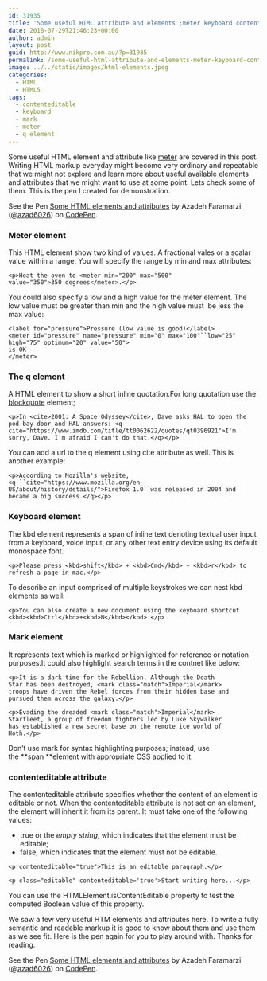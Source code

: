 ```yaml
---
id: 31935
title: 'Some useful HTML attribute and elements ;meter keyboard contenteditable &#8230;'
date: 2018-07-29T21:46:23+00:00
author: admin
layout: post
guid: http://www.nikpro.com.au/?p=31935
permalink: /some-useful-html-attribute-and-elements-meter-keyboard-contenteditable/
image: ../../static/images/html-elements.jpeg
categories:
  - HTML
  - HTML5
tags:
  - contenteditable
  - keyboard
  - mark
  - meter
  - q element
---
```

Some useful HTML element and attribute like <a href="http://www.nikpro.com.au/html5-semantic-tags-and-where-to-use-them/" target="_blank" rel="noopener noreferrer">meter</a> are covered in this post. Writing HTML markup everyday might become very ordinary and repeatable that we might not explore and learn more about useful available elements and attributes that we might want to use at some point. Lets check some of them. This is the pen I created for demonstration.

<p class="codepen" data-height="500" data-theme-id="0" data-slug-hash="ajVKqa" data-default-tab="html,result" data-user="azad6026" data-pen-title="Some HTML elements and attributes">
  See the Pen <a href="https://codepen.io/azad6026/pen/ajVKqa/">Some HTML elements and attributes</a> by Azadeh Faramarzi (<a href="https://codepen.io/azad6026">@azad6026</a>) on <a href="https://codepen.io">CodePen</a>.
</p>



### Meter element

This HTML element show two kind of values. A fractional vales or a scalar value within a range. You will specify the range by min and max attributes:

`<p>Heat the oven to <meter min="200" max="500"`  
`value="350">350 degrees</meter>.</p>`

You could also specify a low and a high value for the meter element. The low value must be greater than min and the high value must  be less the max value:

`<label for="pressure">Pressure (low value is good)</label>`  
`<meter id="pressure" name="pressure" min="0" max="100"``low="25" high="75" optimum="20" value="50">`  
`is OK`  
`</meter>`

### The q element

A HTML element to show a short inline quotation.For long quotation use the <a href="https://developer.mozilla.org/en-US/docs/Web/HTML/Element/blockquote" target="_blank" rel="noopener noreferrer">blockquote</a> element;

`<p>In <cite>2001: A Space Odyssey</cite>, Dave asks HAL to open the pod bay door and HAL answers: <q cite="https://www.imdb.com/title/tt0062622/quotes/qt0396921">I'm sorry, Dave. I'm afraid I can't do that.</q></p>`

You can add a url to the q element using cite attribute as well. This is another example:

`<p>According to Mozilla's website,`  
`<q ``cite="https://www.mozilla.org/en-US/about/history/details/">Firefox 1.0``was released in 2004 and became a big success.</q></p>`

### Keyboard element

<span class="seoSummary">The kbd element represents a span of inline text denoting textual user input from a keyboard, voice input, or any other text entry device </span>using its default monospace font.

`<p>Please press <kbd>shift</kbd> + <kbd>Cmd</kbd> + <kbd>r</kbd> to refresh a page in mac.</p>`

To describe an input comprised of multiple keystrokes we can nest kbd elements as well:

`<p>You can also create a new document using the keyboard shortcut`  
`<kbd><kbd>Ctrl</kbd>+<kbd>N</kbd></kbd>.</p>`

### Mark element

It represents text which is marked or highlighted for reference or notation purposes.It could also highlight search terms in the contnet like below:

`<p>It is a dark time for the Rebellion. Although the Death`  
`Star has been destroyed, <mark class="match">Imperial</mark>`  
`troops have driven the Rebel forces from their hidden base and`  
`pursued them across the galaxy.</p>`

`<p>Evading the dreaded <mark class="match">Imperial</mark>`  
`Starfleet, a group of freedom fighters led by Luke Skywalker`  
`has established a new secret base on the remote ice world of`  
`Hoth.</p>`

Don&#8217;t use mark for syntax highlighting purposes; instead, use the **span **element with appropriate CSS applied to it.

### contenteditable attribute

The contenteditable attribute specifies whether the content of an element is editable or not. When the contenteditable attribute is not set on an element, the element will inherit it from its parent. It must take one of the following values:

  * true or the _empty string_, which indicates that the element must be editable;
  * false, which indicates that the element must not be editable.

`<p contenteditable="true">This is an editable paragraph.</p>`

`<p class="editable" contenteditable='true'>Start writing here...</p>`

You can use the HTMLElement.isContentEditable property to test the computed Boolean value of this property. 

We saw a few very useful HTM elements and attributes here. To write a fully semantic and readable markup it is good to know about them and use them as we see fit. Here is the pen again for you to play around with. Thanks for reading.

<p class="codepen" data-height="600" data-theme-id="0" data-slug-hash="ajVKqa" data-default-tab="html,result" data-user="azad6026" data-pen-title="Some HTML elements and attributes">
  See the Pen <a href="https://codepen.io/azad6026/pen/ajVKqa/">Some HTML elements and attributes</a> by Azadeh Faramarzi (<a href="https://codepen.io/azad6026">@azad6026</a>) on <a href="https://codepen.io">CodePen</a>.
</p>